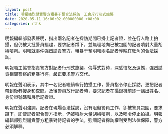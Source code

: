 ```yaml
---
layout: post
title: 明報強烈譴責警方粗暴干預合法採訪　工會斥行刑式施襲
date: 2020-05-11 16:06:02.000000000 +08:00
categories: rthk
---
```


明報編輯部發表聲明，指出兩名記者在採訪期間已掛上記者證，並在行人路上拍攝，但仍被大批警員驅趕，要求記者蹲下，並無理地向已被包圍的記者噴射大量胡椒噴劑。明報就事件強烈譴責警方，粗暴干預明報兩名記者昨晚在旺角的合法採訪。

明報職工協會指責警方對記者行刑式施襲、侮辱式對待，深感憤怒及遺憾，強烈譴責相關警察的粗暴行徑，嚴正要求警方交代。

明報在聲明表示，其中一名記者繼續執行拍攝工作，警員指令停止採訪，更把記者帶到後巷搜身和查問。及後警員放行記者時，要求記者在攝錄機前逐一講出姓名、身份證號碼和展示記者證。

明報在聲明強調，記者在現場合法採訪，沒有阻礙警員工作，卻被警員包圍，要求蹲下，即使記者配合警方指示，仍被噴射大量胡椒噴劑，以及喝令停止拍攝。明報編輯部強烈譴責警方粗暴對待記者的手法，強調記者採訪權利受到法律保障，警方必須解釋。
